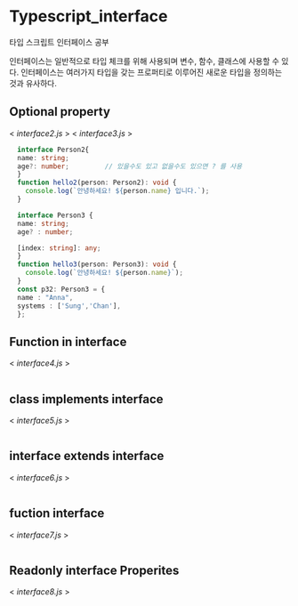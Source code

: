 # Typescript_interface
타입 스크립트 인터페이스 공부

인터페이스는 일반적으로 타입 체크를 위해 사용되며 변수, 함수, 클래스에 사용할 수 있다.
인터페이스는 여러가지 타입을 갖는 프로퍼티로 이루어진 새로운 타입을 정의하는 것과 유사하다. 

## Optional property
< _interface2.js_ > < _interface3.js_ >

```typescript
  interface Person2{
  name: string;
  age?: number;         // 있을수도 있고 없을수도 있으면 ? 를 사용
  }
  function hello2(person: Person2): void {
    console.log(`안녕하세요! ${person.name} 입니다.`);
  }
```

```typescript
  interface Person3 {
  name: string;
  age? : number;

  [index: string]: any; 
  }
  function hello3(person: Person3): void {
    console.log(`안녕하세요! ${person.name}`);
  }
  const p32: Person3 = {
  name : "Anna",
  systems : ['Sung','Chan'],
  };
```

## Function in interface
< _interface4.js_ >

```typescript

```

## class implements interface
< _interface5.js_ >
```typescript

```

## interface extends interface
< _interface6.js_ >
```typescript

```

## fuction interface
< _interface7.js_ >
```typescript

```

## Readonly interface Properites
< _interface8.js_ >
```typescript

```

